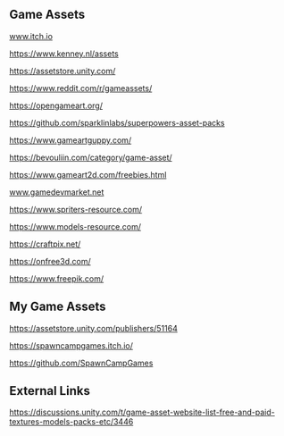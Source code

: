 ## Game Assets

www.itch.io

https://www.kenney.nl/assets

https://assetstore.unity.com/

https://www.reddit.com/r/gameassets/

https://opengameart.org/

https://github.com/sparklinlabs/superpowers-asset-packs

https://www.gameartguppy.com/

https://bevouliin.com/category/game-asset/

https://www.gameart2d.com/freebies.html

www.gamedevmarket.net

https://www.spriters-resource.com/

https://www.models-resource.com/

https://craftpix.net/

https://onfree3d.com/

https://www.freepik.com/

## My Game Assets

https://assetstore.unity.com/publishers/51164

https://spawncampgames.itch.io/

https://github.com/SpawnCampGames

## External Links

https://discussions.unity.com/t/game-asset-website-list-free-and-paid-textures-models-packs-etc/3446
